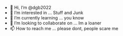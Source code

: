 - 👋 Hi, I’m @dgb2022
- 👀 I’m interested in ... Stuff and Junk
- 🌱 I’m currently learning ... you know
- 💞️ I’m looking to collaborate on ... Im a loaner
- 📫 How to reach me ... please dont, people scare me

<!---
dgb2022/dgb2022 is a ✨ special ✨ repository because its `README.md` (this file) appears on your GitHub profile.
You can click the Preview link to take a look at your changes.
--->
